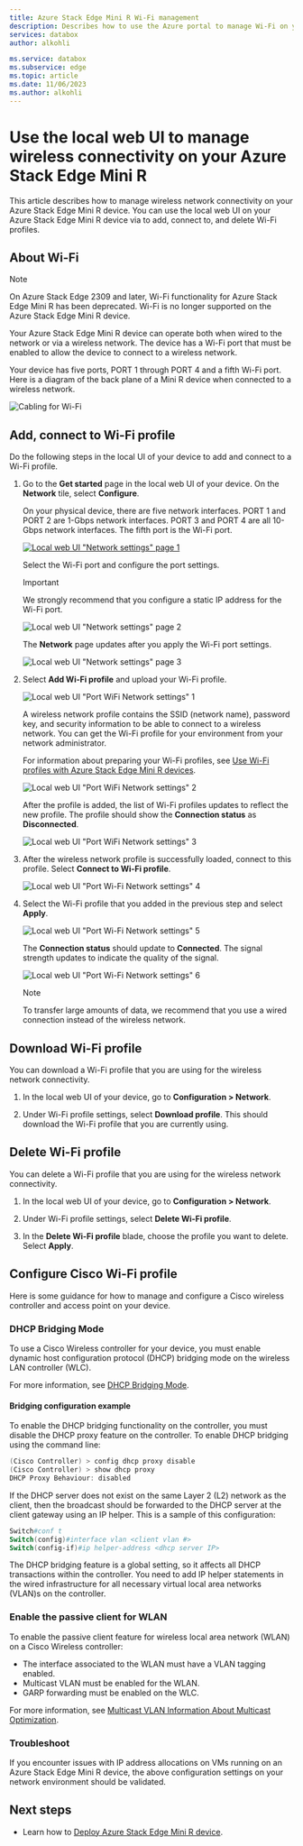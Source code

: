```yaml
---
title: Azure Stack Edge Mini R Wi-Fi management
description: Describes how to use the Azure portal to manage Wi-Fi on your Azure Stack Edge.
services: databox
author: alkohli

ms.service: databox
ms.subservice: edge
ms.topic: article
ms.date: 11/06/2023
ms.author: alkohli
---
```


# Use the local web UI to manage wireless connectivity on your Azure Stack Edge Mini R

This article describes how to manage wireless network connectivity on your Azure Stack Edge Mini R device. You can use the local web UI on your Azure Stack Edge Mini R device via to add, connect to, and delete Wi-Fi profiles.

## About Wi-Fi

> [!NOTE]
> On Azure Stack Edge 2309 and later, Wi-Fi functionality for Azure Stack Edge Mini R has been deprecated. Wi-Fi is no longer supported on the Azure Stack Edge Mini R device.

Your Azure Stack Edge Mini R device can operate both when wired to the network or via a wireless network. The device has a Wi-Fi port that must be enabled to allow the device to connect to a wireless network. 

Your device has five ports, PORT 1 through PORT 4 and a fifth Wi-Fi port. Here is a diagram of the back plane of a Mini R device when connected to a wireless network.

![Cabling for Wi-Fi](./media/azure-stack-edge-mini-r-deploy-install/wireless-cabled.png)


## Add, connect to Wi-Fi profile

Do the following steps in the local UI of your device to add and connect to a Wi-Fi profile.

1. Go to the **Get started** page in the local web UI of your device. On the **Network** tile, select **Configure**.  
    
    On your physical device, there are five network interfaces. PORT 1 and PORT 2 are 1-Gbps network interfaces. PORT 3 and PORT 4 are all 10-Gbps network interfaces. The fifth port is the Wi-Fi port. 

    [![Local web UI "Network settings" page 1](./media/azure-stack-edge-mini-r-deploy-configure-network-compute-web-proxy/configure-wifi-1.png)](./media/azure-stack-edge-mini-r-deploy-configure-network-compute-web-proxy/configure-wifi-1.png#lightbox)  
    
    Select the Wi-Fi port and configure the port settings. 
    
    > [!IMPORTANT]
    > We strongly recommend that you configure a static IP address for the Wi-Fi port.  

    ![Local web UI "Network settings" page 2](./media/azure-stack-edge-mini-r-deploy-configure-network-compute-web-proxy/configure-wifi-2.png)

    The **Network** page updates after you apply the Wi-Fi port settings.

    ![Local web UI "Network settings" page 3](./media/azure-stack-edge-mini-r-deploy-configure-network-compute-web-proxy/configure-wifi-4.png)

   
2. Select **Add Wi-Fi profile** and  upload your Wi-Fi profile. 

    ![Local web UI "Port WiFi Network settings" 1](./media/azure-stack-edge-mini-r-deploy-configure-network-compute-web-proxy/add-wifi-profile-1.png)
    
    A wireless network profile contains the SSID (network name), password key, and security information to be able to connect to a wireless network. You can get the Wi-Fi profile for your environment from your network administrator.

    For information about preparing your Wi-Fi profiles, see [Use Wi-Fi profiles with Azure Stack Edge Mini R devices](azure-stack-edge-mini-r-use-wifi-profiles.md).

    ![Local web UI "Port WiFi Network settings" 2](./media/azure-stack-edge-mini-r-deploy-configure-network-compute-web-proxy/add-wifi-profile-2.png)

    After the profile is added, the list of Wi-Fi profiles updates to reflect the new profile. The profile should show the **Connection status** as **Disconnected**. 

    ![Local web UI "Port WiFi Network settings" 3](./media/azure-stack-edge-mini-r-deploy-configure-network-compute-web-proxy/add-wifi-profile-3.png)
    
3. After the wireless network profile is successfully loaded, connect to this profile. Select **Connect to Wi-Fi profile**. 

    ![Local web UI "Port Wi-Fi Network settings" 4](./media/azure-stack-edge-mini-r-deploy-configure-network-compute-web-proxy/add-wifi-profile-4.png)

4. Select the Wi-Fi profile that you added in the previous step and select **Apply**. 

    ![Local web UI "Port Wi-Fi Network settings" 5](./media/azure-stack-edge-mini-r-deploy-configure-network-compute-web-proxy/add-wifi-profile-5.png)

    The **Connection status** should update to **Connected**. The signal strength updates to indicate the quality of the signal. 

    ![Local web UI "Port Wi-Fi Network settings" 6](./media/azure-stack-edge-mini-r-deploy-configure-network-compute-web-proxy/add-wifi-profile-6.png)

    > [!NOTE]
    > To transfer large amounts of data, we recommend that you use a wired connection instead of the wireless network. 


## Download Wi-Fi profile

You can download a Wi-Fi profile that you are using for the wireless network connectivity.

1. In the local web UI of your device, go to **Configuration > Network**. 

2. Under Wi-Fi profile settings, select **Download profile**. This should download the Wi-Fi profile that you are currently using.


## Delete Wi-Fi profile

You can delete a Wi-Fi profile that you are using for the wireless network connectivity.


1. In the local web UI of your device, go to **Configuration > Network**. 

2. Under Wi-Fi profile settings, select **Delete Wi-Fi profile**.

3. In the **Delete Wi-Fi profile** blade, choose the profile you want to delete. Select **Apply**.


## Configure Cisco Wi-Fi profile

Here is some guidance for how to manage and configure a Cisco wireless controller and access point on your device. 

### DHCP Bridging Mode

To use a Cisco Wireless controller for your device, you must enable dynamic host configuration protocol (DHCP) bridging mode on the wireless LAN controller (WLC).

For more information, see [DHCP Bridging Mode](https://www.cisco.com/c/en/us/support/docs/wireless/4400-series-wireless-lan-controllers/110865-dhcp-wlc.html#anc9).

#### Bridging configuration example

To enable the DHCP bridging functionality on the controller, you must disable the DHCP proxy feature on the controller. To enable DHCP bridging using the command line:

```powershell
(Cisco Controller) > config dhcp proxy disable
(Cisco Controller) > show dhcp proxy
DHCP Proxy Behaviour: disabled
```

If the DHCP server does not exist on the same Layer 2 (L2) network as the client, then the broadcast should be forwarded to the DHCP server at the client gateway using an IP helper. This is a sample of this configuration:

```powershell
Switch#conf t
Switch(config)#interface vlan <client vlan #>
Switch(config-if)#ip helper-address <dhcp server IP>
```

The DHCP bridging feature is a global setting, so it affects all DHCP transactions within the controller. You need to add IP helper statements in the wired infrastructure for all necessary virtual local area networks (VLAN)s on the controller.

### Enable the passive client for WLAN

To enable the passive client feature for wireless local area network (WLAN) on a Cisco Wireless controller:

* The interface associated to the WLAN must have a VLAN tagging enabled.
* Multicast VLAN must be enabled for the WLAN.
* GARP forwarding must be enabled on the WLC.

For more information, see [Multicast VLAN Information About Multicast Optimization](https://www.cisco.com/c/en/us/td/docs/wireless/controller/8-5/config-guide/b_cg85/wlan_interfaces.html).

### Troubleshoot

If you encounter issues with IP address allocations on VMs running on an Azure Stack Edge Mini R device, the above configuration settings on your network environment should be validated.

## Next steps

- Learn how to [Deploy Azure Stack Edge Mini R device](azure-stack-edge-mini-r-deploy-prep.md).
